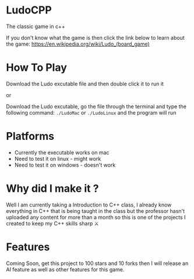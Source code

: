 # LudoCPP

The classic game in c++

If you don't know what the game is then click the link below to learn about the game:
https://en.wikipedia.org/wiki/Ludo_(board_game)


# How To Play 
Download the Ludo excutable file and then double click it to run it

or 

Download the Ludo excutable, go the file through the terminal and type the following command:
`./LudoMac` or `./LudoLinux` and the program will run

# Platforms
* Currently the executable works on mac
* Need to test it on linux - might work
* Need to test it on windows - doesn't work

# Why did I make it ?
Well I am currently taking a Introduction to C++ class, I already know everything in C++ that is being taught in the class but the professor hasn't uploaded any content for more than a month so this is one of the projects I created to keep my C++ skills sharp ⚔️


# Features

Coming Soon, get this project to 100 stars and 10 forks then I will release an AI feature as well as other features for this game.
